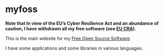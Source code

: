 # myfoss

**Note that In view of the EU’s Cyber Resilience Act and an abundance of caution, I
have withdrawn all my free software (see
[EU CRA](https://en.wikipedia.org/wiki/Cyber_Resilience_Act#Criticism)).**


This is the main website for my [Free Open Source Software](https://mark-summerfield.github.io/myfoss/).

I have some applications and some libraries in various languages.
